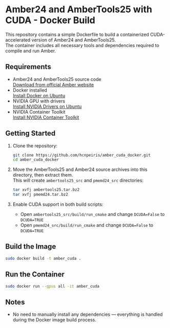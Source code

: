 # Amber24 and AmberTools25 with CUDA - Docker Build

This repository contains a simple Dockerfile to build a containerized CUDA-accelerated version of Amber24 and AmberTools25.  
The container includes all necessary tools and dependencies required to compile and run Amber.

## Requirements

- Amber24 and AmberTools25 source code  
  [Download from official Amber website](https://ambermd.org/GetAmber.php)
- Docker installed  
  [Install Docker on Ubuntu](https://docs.docker.com/engine/install/ubuntu/)
- NVIDIA GPU with drivers  
  [Install NVIDIA Drivers on Ubuntu](https://documentation.ubuntu.com/server/how-to/graphics/install-nvidia-drivers/index.html)
- NVIDIA Container Toolkit  
  [Install NVIDIA Container Toolkit](https://docs.nvidia.com/datacenter/cloud-native/container-toolkit/latest/install-guide.htmlinstallation)

## Getting Started

1. Clone the repository:
   ```bash
   git clone https://github.com/hcnpeiris/amber_cuda_docker.git
   cd amber_cuda_docker
   ```

2. Move the AmberTools25 and Amber24 source archives into this directory, then extract them.  
   This will create `ambertools25_src` and `pmemd24_src` directories:

   ```bash
   tar xvfj ambertools25.tar.bz2
   tar xvfj pmemd24.tar.bz2
   ```

3. Enable CUDA support in both build scripts:  
   - Open `ambertools25_src/build/run_cmake` and change `DCUDA=False` to `DCUDA=TRUE`  
   - Open `pmemd24_src/build/run_cmake` and change `DCUDA=False` to `DCUDA=TRUE`

## Build the Image

```bash
sudo docker build -t amber_cuda .
```

## Run the Container

```bash
sudo docker run --gpus all -it amber_cuda
```

## Notes

- No need to manually install any dependencies — everything is handled during the Docker image build process.
